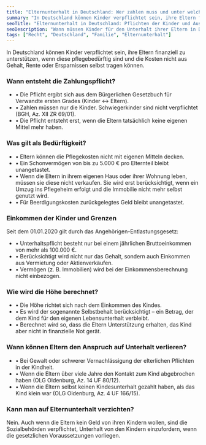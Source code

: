 ```yaml
---
title: "Elternunterhalt in Deutschland: Wer zahlen muss und unter welchen Bedingungen"
summary: "In Deutschland können Kinder verpflichtet sein, ihre Eltern finanziell zu unterstützen, wenn diese ihren Pflegebedarf nicht selbst decken können. Die Pflicht gilt nur für Kinder und greift erst ab einem Jahreseinkommen von 100.000 €."
seoTitle: "Elternunterhalt in Deutschland: Pflichten der Kinder und Ausnahmen"
seoDescription: "Wann müssen Kinder für den Unterhalt ihrer Eltern in Deutschland zahlen, welche Ausnahmen gibt es und wie wird die Höhe berechnet. Rechtliche Grenzen und Einkommensgrenzen."
tags: ["Recht", "Deutschland", "Familie", "Elternunterhalt"]
---
```


In Deutschland können Kinder verpflichtet sein, ihre Eltern finanziell zu unterstützen, wenn diese pflegebedürftig sind und die Kosten nicht aus Gehalt, Rente oder Ersparnissen selbst tragen können.

### Wann entsteht die Zahlungspflicht?

- • Die Pflicht ergibt sich aus dem Bürgerlichen Gesetzbuch für Verwandte ersten Grades (Kinder ↔ Eltern).  
- • Zahlen müssen nur die Kinder. Schwiegerkinder sind nicht verpflichtet (BGH, Az. XII ZR 69/01).  
- • Die Pflicht entsteht erst, wenn die Eltern tatsächlich keine eigenen Mittel mehr haben.  

### Was gilt als Bedürftigkeit?

- • Eltern können die Pflegekosten nicht mit eigenen Mitteln decken.  
- • Ein Schonvermögen von bis zu 5.000 € pro Elternteil bleibt unangetastet.  
- • Wenn die Eltern in ihrem eigenen Haus oder ihrer Wohnung leben, müssen sie diese nicht verkaufen. Sie wird erst berücksichtigt, wenn ein Umzug ins Pflegeheim erfolgt und die Immobilie nicht mehr selbst genutzt wird.  
- • Für Beerdigungskosten zurückgelegtes Geld bleibt unangetastet.  

### Einkommen der Kinder und Grenzen

Seit dem 01.01.2020 gilt durch das Angehörigen-Entlastungsgesetz:  
- • Unterhaltspflicht besteht nur bei einem jährlichen Bruttoeinkommen von mehr als 100.000 €.  
- • Berücksichtigt wird nicht nur das Gehalt, sondern auch Einkommen aus Vermietung oder Aktienverkäufen.  
- • Vermögen (z. B. Immobilien) wird bei der Einkommensberechnung nicht einbezogen.  

### Wie wird die Höhe berechnet?

- • Die Höhe richtet sich nach dem Einkommen des Kindes.  
- • Es wird der sogenannte Selbstbehalt berücksichtigt – ein Betrag, der dem Kind für den eigenen Lebensunterhalt verbleibt.  
- • Berechnet wird so, dass die Eltern Unterstützung erhalten, das Kind aber nicht in finanzielle Not gerät.  

### Wann können Eltern den Anspruch auf Unterhalt verlieren?

- • Bei Gewalt oder schwerer Vernachlässigung der elterlichen Pflichten in der Kindheit.  
- • Wenn die Eltern über viele Jahre den Kontakt zum Kind abgebrochen haben (OLG Oldenburg, Az. 14 UF 80/12).  
- • Wenn die Eltern selbst keinen Kindesunterhalt gezahlt haben, als das Kind klein war (OLG Oldenburg, Az. 4 UF 166/15).  

### Kann man auf Elternunterhalt verzichten?

Nein. Auch wenn die Eltern kein Geld von ihren Kindern wollen, sind die Sozialbehörden verpflichtet, Unterhalt von den Kindern einzufordern, wenn die gesetzlichen Voraussetzungen vorliegen.  
